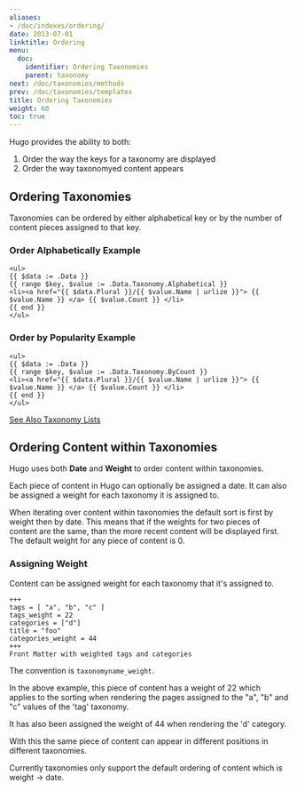 ```yaml
---
aliases:
- /doc/indexes/ordering/
date: 2013-07-01
linktitle: Ordering
menu:
  doc:
    identifier: Ordering Taxonomies
    parent: taxonomy
next: /doc/taxonomies/methods
prev: /doc/taxonomies/templates
title: Ordering Taxonomies
weight: 60
toc: true
---
```


Hugo provides the ability to both:

 1. Order the way the keys for a taxonomy are displayed
 2. Order the way taxonomyed content appears


## Ordering Taxonomies
Taxonomies can be ordered by either alphabetical key or by the number of content pieces assigned to that key.

### Order Alphabetically Example

    <ul>
    {{ $data := .Data }}
    {{ range $key, $value := .Data.Taxonomy.Alphabetical }}
    <li><a href="{{ $data.Plural }}/{{ $value.Name | urlize }}"> {{ $value.Name }} </a> {{ $value.Count }} </li>
    {{ end }}
    </ul>

### Order by Popularity Example

    <ul>
    {{ $data := .Data }}
    {{ range $key, $value := .Data.Taxonomy.ByCount }}
    <li><a href="{{ $data.Plural }}/{{ $value.Name | urlize }}"> {{ $value.Name }} </a> {{ $value.Count }} </li>
    {{ end }}
    </ul>


[See Also Taxonomy Lists](/doc/taxonomies/lists/)

## Ordering Content within Taxonomies

Hugo uses both **Date** and **Weight** to order content within taxonomies.

Each piece of content in Hugo can optionally be assigned a date.
It can also be assigned a weight for each taxonomy it is assigned to.

When iterating over content within taxonomies the default sort is first by weight then by date. This means that if the weights for two pieces of content are the same, than the more recent content will be displayed first. The default weight for any piece of content is 0.

### Assigning Weight

Content can be assigned weight for each taxonomy that it's assigned to.

    +++
    tags = [ "a", "b", "c" ]
    tags_weight = 22
    categories = ["d"]
    title = "foo"
    categories_weight = 44
    +++
    Front Matter with weighted tags and categories


The convention is `taxonomyname_weight`.

In the above example, this piece of content has a weight of 22 which applies to the sorting when rendering the pages assigned to the "a", "b" and "c" values of the 'tag' taxonomy.

It has also been assigned the weight of 44 when rendering the 'd' category.

With this the same piece of content can appear in different positions in different taxonomies.

Currently taxonomies only support the default ordering of content which is weight -> date.
